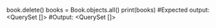 book.delete()
books = Book.objects.all()
print(books)
#Expected output: <QuerySet []>
#Output: <QuerySet []>